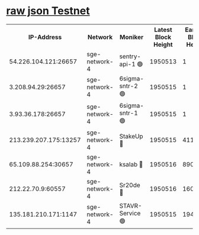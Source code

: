 
[raw json Testnet](https://rpc-check.sget.stavr.tech/sget/rpc-sget-result.json)
=


<table><tr><th>IP-Address</th><th>Network</th><th>Moniker</th><th>Latest Block Height</th><th>Earliest Block Height</th><th>Catching Up</th><th>Tx Index</th><th>Voting Power</th><th>Scan Time</th></tr><tr><td>54.226.104.121:26657</td><td>sge-network-4</td><td>sentry-api-1 🟢</td><td>1950513</td><td>1</td><td>False</td><td>on</td><td>0</td><td>2024-03-10T23:09:10.714426595UTC</td></tr><tr><td>3.208.94.29:26657</td><td>sge-network-4</td><td>6sigma-sntr-2 🟢</td><td>1950515</td><td>1</td><td>False</td><td>on</td><td>0</td><td>2024-03-10T23:09:19.986427957UTC</td></tr><tr><td>3.93.36.178:26657</td><td>sge-network-4</td><td>6sigma-sntr-1 🟢</td><td>1950515</td><td>1</td><td>False</td><td>on</td><td>0</td><td>2024-03-10T23:09:22.587472469UTC</td></tr><tr><td>213.239.207.175:13257</td><td>sge-network-4</td><td>StakeUp 🔴</td><td>1950515</td><td>411001</td><td>False</td><td>off</td><td>100</td><td>2024-03-10T23:09:19.069181233UTC</td></tr><tr><td>65.109.88.254:30657</td><td>sge-network-4</td><td>ksalab 🔴</td><td>1950516</td><td>890001</td><td>False</td><td>off</td><td>2957</td><td>2024-03-10T23:09:24.932185119UTC</td></tr><tr><td>212.22.70.9:60557</td><td>sge-network-4</td><td>Sr20de 🔴</td><td>1950516</td><td>1608978</td><td>False</td><td>on</td><td>104</td><td>2024-03-10T23:09:27.348214487UTC</td></tr><tr><td>135.181.210.171:1147</td><td>sge-network-4</td><td>STAVR-Service 🟢</td><td>1950515</td><td>1946001</td><td>False</td><td>on</td><td>0</td><td>2024-03-10T23:09:19.379104767UTC</td></tr></table>
